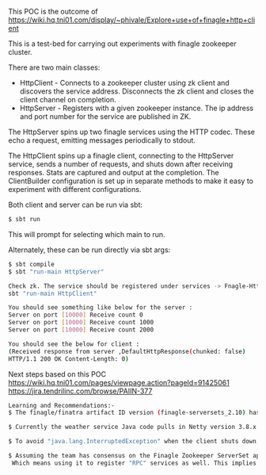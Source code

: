 This POC is the outcome of https://wiki.hq.tni01.com/display/~phivale/Explore+use+of+finagle+http+client


This is a test-bed for carrying out experiments with finagle zookeeper cluster.

There are two main classes:
* HttpClient - Connects to a zookeeper cluster using zk client and discovers the service address. Disconnects the zk client and closes the client channel on completion.
* HttpServer - Registers with a given zookeeper instance. The ip address and port number for the service are published in ZK.

The HttpServer spins up two finagle services using the HTTP codec. These echo a request, emitting messages periodically to stdout.

The HttpClient spins up a finagle client, connecting to the HttpServer service, sends a number of requests, and shuts down after receiving responses.
Stats are captured and output at the completion. The ClientBuilder configuration is set up in separate methods to make it easy to experiment with different
configurations.

Both client and server can be run via sbt:
```sh
$ sbt run
```
This will prompt for selecting which main to run.

Alternately, these can be run directly via sbt args:
```sh
$ sbt compile
$ sbt "run-main HttpServer"

Check zk. The service should be registered under services -> Fnagle-HttpServer. A host and port number should be exposed.
sbt "run-main HttpClient"

You should see something like below for the server : 
Server on port [10000] Receive count 0
Server on port [10000] Receive count 1000
Server on port [10000] Receive count 2000

You should see the below for client :
(Received response from server ,DefaultHttpResponse(chunked: false)
HTTP/1.1 200 OK Content-Length: 0)
```

Next steps based on this POC
https://wiki.hq.tni01.com/pages/viewpage.action?pageId=91425061
https://jira.tendrilinc.com/browse/PAIIN-377


```sh
Learning and Recommendations:-
$ The finagle/finatra artifact ID version (finagle-serversets_2.10) has to match the scala version. SBT throws exceptions if multiple library versions are pulled in.

$ Currently the weather service Java code pulls in Netty version 3.8.x and 3.10.x. It is recommended to use the default version of Netty (3.10.x) that finagle pulls in.

$ To avoid "java.lang.InterruptedException" when the client shuts down, always close the established zookeeper client connection before closing the finagle client connection.

$ Assuming the team has consensus on the Finagle Zookeeper ServerSet approach for registering "HTTP" services, it is recommended to make this solution as standard for the platform.
 Which means using it to register "RPC" services as well. This implies moving away from the current Tendril's "service-deps-registry" to Finagle's "Zookeeper Server Sets".

```